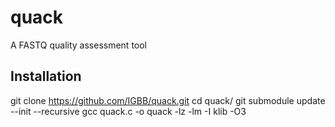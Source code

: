 # quack

A FASTQ quality assessment tool

## Installation
git clone https://github.com/IGBB/quack.git
cd quack/
git submodule update --init --recursive
gcc quack.c -o quack -lz -lm -I klib -O3

